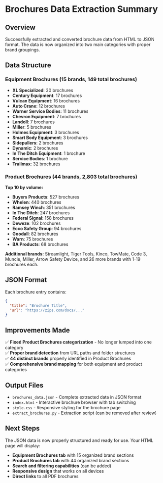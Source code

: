 # Brochures Data Extraction Summary

## Overview
Successfully extracted and converted brochure data from HTML to JSON format. The data is now organized into two main categories with proper brand groupings.

## Data Structure

### Equipment Brochures (15 brands, 149 total brochures)
- **XL Specialized**: 30 brochures
- **Century Equipment**: 17 brochures
- **Vulcan Equipment**: 16 brochures
- **Auto Crane**: 12 brochures
- **Warner Service Bodies**: 11 brochures
- **Chevron Equipment**: 7 brochures
- **Landoll**: 7 brochures
- **Miller**: 5 brochures
- **Holmes Equipment**: 3 brochures
- **Smart Body Equipment**: 3 brochures
- **Sidepullers**: 2 brochures
- **Dynamic**: 2 brochures
- **In The Ditch Equipment**: 1 brochure
- **Service Bodies**: 1 brochure
- **Trailmax**: 32 brochures

### Product Brochures (44 brands, 2,803 total brochures)
**Top 10 by volume:**
- **Buyers Products**: 527 brochures
- **Whelen**: 440 brochures
- **Ramsey Winch**: 351 brochures
- **In The Ditch**: 247 brochures
- **Federal Signal**: 158 brochures
- **Deweze**: 102 brochures
- **Ecco Safety Group**: 94 brochures
- **Goodall**: 82 brochures
- **Warn**: 75 brochures
- **BA Products**: 68 brochures

**Additional brands:** Streamlight, Tiger Tools, Kinco, TowMate, Code 3, Muncie, Miller, Arrow Safety Device, and 26 more brands with 1-19 brochures each.

## JSON Format
Each brochure entry contains:
```json
{
  "title": "Brochure Title",
  "url": "https://zips.com/docs/..."
}
```

## Improvements Made
✅ **Fixed Product Brochures categorization** - No longer lumped into one category  
✅ **Proper brand detection** from URL paths and folder structures  
✅ **44 distinct brands** properly identified in Product Brochures  
✅ **Comprehensive brand mapping** for both equipment and product categories  

## Output Files
- `brochures_data.json` - Complete extracted data in JSON format
- `index.html` - Interactive brochure browser with tab switching
- `style.css` - Responsive styling for the brochure page
- `extract_brochures.py` - Extraction script (can be removed after review)

## Next Steps
The JSON data is now properly structured and ready for use. Your HTML page will display:
- **Equipment Brochures tab** with 15 organized brand sections
- **Product Brochures tab** with 44 organized brand sections  
- **Search and filtering capabilities** (can be added)
- **Responsive design** that works on all devices
- **Direct links** to all PDF brochures 